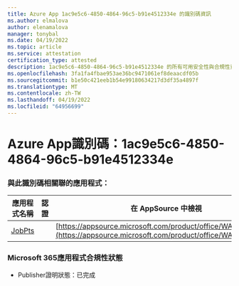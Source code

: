 ```yaml
---
title: Azure App 1ac9e5c6-4850-4864-96c5-b91e4512334e 的識別碼資訊
ms.author: elmalova
author: elenamalova
manager: tonybal
ms.date: 04/19/2022
ms.topic: article
ms.service: attestation
certification_type: attested
description: 1ac9e5c6-4850-4864-96c5-b91e4512334e 的所有可用安全性與合規性資訊。
ms.openlocfilehash: 3fa1fa4fbae953ae36bc9471061ef8deaacdf05b
ms.sourcegitcommit: b1e50c421eeb1b54e99180634217d3df35a4897f
ms.translationtype: MT
ms.contentlocale: zh-TW
ms.lasthandoff: 04/19/2022
ms.locfileid: "64956699"
---
```

# <a name="azure-app-id-1ac9e5c6-4850-4864-96c5-b91e4512334e"></a>Azure App識別碼：1ac9e5c6-4850-4864-96c5-b91e4512334e


### <a name="apps-associated-with-this-id"></a>與此識別碼相關聯的應用程式：
| **應用程式名稱** | **認證** | **在 AppSource 中檢視** |
|--------------|---------------|-----------------------|
| [JobPts](../forward/WA200001849.md) |  | [https://appsource.microsoft.com/product/office/WA200001849](https://appsource.microsoft.com/product/office/WA200001849) |

### <a name="microsoft-365-app-compliance-status"></a>Microsoft 365應用程式合規性狀態
- Publisher證明狀態：已完成
